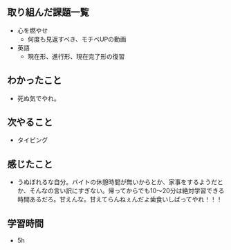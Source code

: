 ## 取り組んだ課題一覧
- 心を燃やせ
     - 何度も見返すべき、モチベUPの動画
- 英語
     - 現在形、進行形、現在完了形の復習

## わかったこと
-  死ぬ気でやれ。

## 次やること
-  タイピング

## 感じたこと
- うぬぼれるな自分。バイトの休憩時間が無いからとか、家事をするようだとか、そんなの言い訳にすぎない。帰ってからでも10〜20分は絶対学習できる時間あるだろ。甘えんな。甘えてらんねぇんだよ歯食いしばってやれ！！！

## 学習時間
- 5h